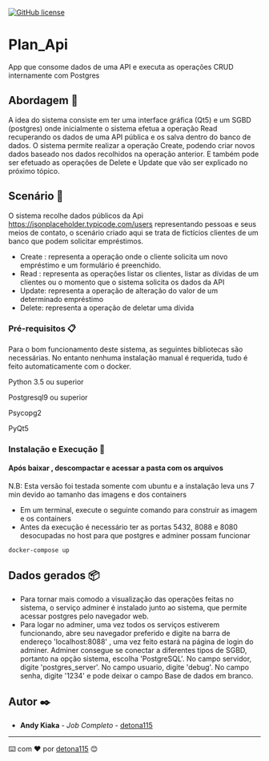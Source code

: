 [![GitHub license](https://img.shields.io/badge/implemented%20by-Andy-blue)](https://www.linkedin.com/in/andy-kiaka-76a983110/)
# Plan_Api

App que consome dados de uma API e executa as operações CRUD internamente com Postgres

## Abordagem 🔩

A idea do sistema consiste em ter uma interface gráfica (Qt5) e um SGBD (postgres) onde inicialmente o sistema efetua a
operação Read recuperando os dados de uma API pública e os salva dentro do banco de dados. O sistema permite realizar a 
operação Create, podendo criar novos dados baseado nos dados recolhidos na operação anterior. E também pode ser efetuado 
as operações de Delete e Update que vão ser explicado no próximo tópico.

## Scenário 📖

O sistema recolhe dados públicos da Api https://jsonplaceholder.typicode.com/users representando pessoas e seus meios de contato,
o scenário criado aqui se trata de fictícios clientes de um banco que podem solicitar empréstimos.
- Create : representa a operação onde o cliente solicita um novo empréstimo e um formulário é preenchido.
- Read : representa as operações listar os clientes, listar as dívidas de um clientes ou o momento que o sistema solicita os dados da API
- Update: representa a operação de alteração do valor de um determinado empréstimo
- Delete: representa a operação de deletar uma dívida

### Pré-requisitos 📋

Para o bom funcionamento deste sistema, as seguintes bibliotecas são necessárias. 
No entanto nenhuma instalação manual é requerida, tudo é feito automaticamente com o docker.

Python 3.5 ou superior

Postgresql9 ou superior

Psycopg2

PyQt5

### Instalação e Execução 🔧

#### Após baixar , descompactar e acessar a pasta com os arquivos

N.B: Esta versão foi testada somente com ubuntu e a instalação leva uns 7 min devido ao tamanho das imagens e dos containers

- Em um terminal, execute o seguinte comando para construir as imagem e os containers   
- Antes da execução é necessário ter as portas 5432, 8088 e 8080 desocupadas no host para que postgres e adminer possam funcionar

```
docker-compose up
```         

## Dados gerados 📦

* Para tornar mais comodo a visualização das operações feitas no sistema, o serviço adminer é instalado junto ao sistema, que
permite acessar postgres pelo navegador web.
* Para logar no adminer, uma vez todos os serviços estiverem funcionando, abre seu navegador preferido e digite na barra de
endereço 'localhost:8088' , uma vez feito estará na página de login do adminer. Adminer consegue se conectar a diferentes tipos
de SGBD, portanto na opção sistema, escolha 'PostgreSQL'. No campo servidor, digite 'postgres_server'. No campo usuario, digite 'debug'.
No campo senha, digite '1234' e pode deixar o campo Base de dados em branco.

## Autor ✒️

* **Andy Kiaka** - *Job Completo* - [detona115](https://github.com/detona115)

---
⌨️ com ❤️ por [detona115](https://github.com/detona115) 😊
